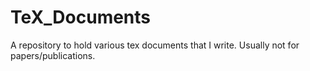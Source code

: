 # TeX_Documents
A repository to hold various tex documents that I write. Usually not for papers/publications.
